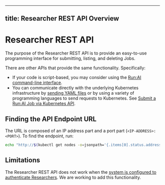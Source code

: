 
---
title: Researcher REST API  Overview
---
# Researcher REST API

The purpose of the Researcher REST API is to provide an easy-to-use programming interface for submitting, listing, and deleting Jobs. 

There are other APIs that provide the same functionality. Specifically:

* If your code is script-based, you may consider using the [Run:AI command-line interface](../../Researcher/cli-reference/Introduction.md).
* You can communicate directly with the underlying Kubernetes infrastructure by [sending YAML files](../k8s-api/launch-job-via-yaml.md) or by using a variety of programming languages to send requests to Kubernetes. See [Submit a Run:AI Job via Kubernetes API](../k8s-api/launch-job-via-kubernetes-api.md).

## Finding the API Endpoint URL

The URL is composed of an IP address part and a port part (`<IP-ADDRESS>:<PORT>`). To find the endpoint, run:

``` bash
echo "http://$(kubectl get nodes -o=jsonpath='{.items[0].status.addresses[0].address}'):$(kubectl get services -n runai -o=jsonpath='{.items[?(@.metadata.name == "researcher-service")].spec.ports[0].nodePort}')"
```

## Limitations

The Researcher REST API does not work when the [system is configured to authenticate Researchers](../../admin/runai-setup/cluster-setup/researcher-authentication.md). We are working to add this functionality.
